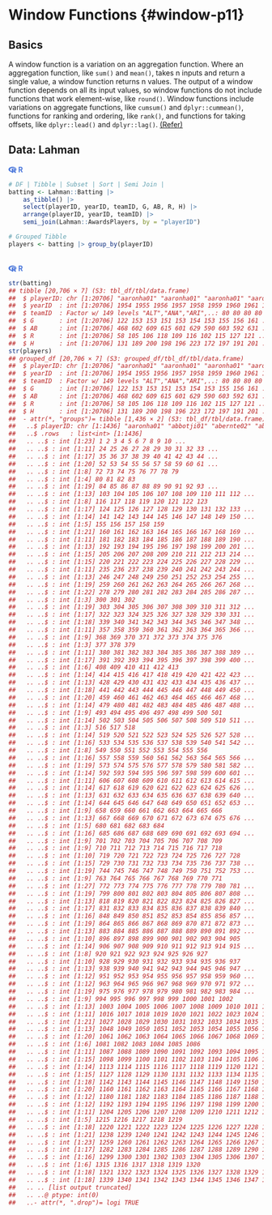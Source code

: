 # Window Functions {#window-p11}



## Basics

A window function is a variation on an aggregation function. Where an aggregation function, like `sum()` and `mean()`, takes n inputs and return a single value, a window function returns n values. The output of a window function depends on all its input values, so window functions do not include functions that work element-wise, like `round()`. Window functions include variations on aggregate functions, like `cumsum()` and `dplyr::cummean()`, functions for ranking and ordering, like `rank()`, and functions for taking offsets, like `dplyr::lead()` and `dplyr::lag()`. [(Refer)](https://cran.r-project.org/web/packages/dplyr/vignettes/window-functions.html)

## Data: Lahman

<div class=decocode><div style='background-color:inherit'><span style='font-size:100%;color:#4C78DB'><svg aria-hidden="true" role="img" viewBox="0 0 581 512" style="height:1em;width:1.13em;vertical-align:-0.125em;margin-left:auto;margin-right:auto;font-size:inherit;fill:#4C78DB;overflow:visible;position:relative;"><path d="M581 226.6C581 119.1 450.9 32 290.5 32S0 119.1 0 226.6C0 322.4 103.3 402 239.4 418.1V480h99.1v-61.5c24.3-2.7 47.6-7.4 69.4-13.9L448 480h112l-67.4-113.7c54.5-35.4 88.4-84.9 88.4-139.7zm-466.8 14.5c0-73.5 98.9-133 220.8-133s211.9 40.7 211.9 133c0 50.1-26.5 85-70.3 106.4-2.4-1.6-4.7-2.9-6.4-3.7-10.2-5.2-27.8-10.5-27.8-10.5s86.6-6.4 86.6-92.7-90.6-87.9-90.6-87.9h-199V361c-74.1-21.5-125.2-67.1-125.2-119.9zm225.1 38.3v-55.6c57.8 0 87.8-6.8 87.8 27.3 0 36.5-38.2 28.3-87.8 28.3zm-.9 72.5H365c10.8 0 18.9 11.7 24 19.2-16.1 1.9-33 2.8-50.6 2.9v-22.1z"/></svg><b> R</b></span>

```r
# DF | Tibble | Subset | Sort | Semi Join |
batting <- Lahman::Batting |> 
    as_tibble() |> 
    select(playerID, yearID, teamID, G, AB, R, H) |> 
    arrange(playerID, yearID, teamID) |> 
    semi_join(Lahman::AwardsPlayers, by = "playerID")

# Grouped Tibble
players <- batting |> group_by(playerID)
```

</div><br></div>

<div class=decocode><div style='background-color:inherit'><span style='font-size:100%;color:#4C78DB'><svg aria-hidden="true" role="img" viewBox="0 0 581 512" style="height:1em;width:1.13em;vertical-align:-0.125em;margin-left:auto;margin-right:auto;font-size:inherit;fill:#4C78DB;overflow:visible;position:relative;"><path d="M581 226.6C581 119.1 450.9 32 290.5 32S0 119.1 0 226.6C0 322.4 103.3 402 239.4 418.1V480h99.1v-61.5c24.3-2.7 47.6-7.4 69.4-13.9L448 480h112l-67.4-113.7c54.5-35.4 88.4-84.9 88.4-139.7zm-466.8 14.5c0-73.5 98.9-133 220.8-133s211.9 40.7 211.9 133c0 50.1-26.5 85-70.3 106.4-2.4-1.6-4.7-2.9-6.4-3.7-10.2-5.2-27.8-10.5-27.8-10.5s86.6-6.4 86.6-92.7-90.6-87.9-90.6-87.9h-199V361c-74.1-21.5-125.2-67.1-125.2-119.9zm225.1 38.3v-55.6c57.8 0 87.8-6.8 87.8 27.3 0 36.5-38.2 28.3-87.8 28.3zm-.9 72.5H365c10.8 0 18.9 11.7 24 19.2-16.1 1.9-33 2.8-50.6 2.9v-22.1z"/></svg><b> R</b></span>

```r
str(batting)
## tibble [20,706 × 7] (S3: tbl_df/tbl/data.frame)
##  $ playerID: chr [1:20706] "aaronha01" "aaronha01" "aaronha01" "aaronha01" ...
##  $ yearID  : int [1:20706] 1954 1955 1956 1957 1958 1959 1960 1961 1962 1963 ...
##  $ teamID  : Factor w/ 149 levels "ALT","ANA","ARI",..: 80 80 80 80 80 80 80 80 80 80 ...
##  $ G       : int [1:20706] 122 153 153 151 153 154 153 155 156 161 ...
##  $ AB      : int [1:20706] 468 602 609 615 601 629 590 603 592 631 ...
##  $ R       : int [1:20706] 58 105 106 118 109 116 102 115 127 121 ...
##  $ H       : int [1:20706] 131 189 200 198 196 223 172 197 191 201 ...
str(players)
## grouped_df [20,706 × 7] (S3: grouped_df/tbl_df/tbl/data.frame)
##  $ playerID: chr [1:20706] "aaronha01" "aaronha01" "aaronha01" "aaronha01" ...
##  $ yearID  : int [1:20706] 1954 1955 1956 1957 1958 1959 1960 1961 1962 1963 ...
##  $ teamID  : Factor w/ 149 levels "ALT","ANA","ARI",..: 80 80 80 80 80 80 80 80 80 80 ...
##  $ G       : int [1:20706] 122 153 153 151 153 154 153 155 156 161 ...
##  $ AB      : int [1:20706] 468 602 609 615 601 629 590 603 592 631 ...
##  $ R       : int [1:20706] 58 105 106 118 109 116 102 115 127 121 ...
##  $ H       : int [1:20706] 131 189 200 198 196 223 172 197 191 201 ...
##  - attr(*, "groups")= tibble [1,436 × 2] (S3: tbl_df/tbl/data.frame)
##   ..$ playerID: chr [1:1436] "aaronha01" "abbotji01" "abernte02" "abreubo01" ...
##   ..$ .rows   : list<int> [1:1436] 
##   .. ..$ : int [1:23] 1 2 3 4 5 6 7 8 9 10 ...
##   .. ..$ : int [1:11] 24 25 26 27 28 29 30 31 32 33 ...
##   .. ..$ : int [1:17] 35 36 37 38 39 40 41 42 43 44 ...
##   .. ..$ : int [1:20] 52 53 54 55 56 57 58 59 60 61 ...
##   .. ..$ : int [1:8] 72 73 74 75 76 77 78 79
##   .. ..$ : int [1:4] 80 81 82 83
##   .. ..$ : int [1:19] 84 85 86 87 88 89 90 91 92 93 ...
##   .. ..$ : int [1:13] 103 104 105 106 107 108 109 110 111 112 ...
##   .. ..$ : int [1:8] 116 117 118 119 120 121 122 123
##   .. ..$ : int [1:17] 124 125 126 127 128 129 130 131 132 133 ...
##   .. ..$ : int [1:14] 141 142 143 144 145 146 147 148 149 150 ...
##   .. ..$ : int [1:5] 155 156 157 158 159
##   .. ..$ : int [1:21] 160 161 162 163 164 165 166 167 168 169 ...
##   .. ..$ : int [1:11] 181 182 183 184 185 186 187 188 189 190 ...
##   .. ..$ : int [1:13] 192 193 194 195 196 197 198 199 200 201 ...
##   .. ..$ : int [1:15] 205 206 207 208 209 210 211 212 213 214 ...
##   .. ..$ : int [1:15] 220 221 222 223 224 225 226 227 228 229 ...
##   .. ..$ : int [1:11] 235 236 237 238 239 240 241 242 243 244 ...
##   .. ..$ : int [1:13] 246 247 248 249 250 251 252 253 254 255 ...
##   .. ..$ : int [1:19] 259 260 261 262 263 264 265 266 267 268 ...
##   .. ..$ : int [1:22] 278 279 280 281 282 283 284 285 286 287 ...
##   .. ..$ : int [1:3] 300 301 302
##   .. ..$ : int [1:19] 303 304 305 306 307 308 309 310 311 312 ...
##   .. ..$ : int [1:17] 322 323 324 325 326 327 328 329 330 331 ...
##   .. ..$ : int [1:18] 339 340 341 342 343 344 345 346 347 348 ...
##   .. ..$ : int [1:11] 357 358 359 360 361 362 363 364 365 366 ...
##   .. ..$ : int [1:9] 368 369 370 371 372 373 374 375 376
##   .. ..$ : int [1:3] 377 378 379
##   .. ..$ : int [1:11] 380 381 382 383 384 385 386 387 388 389 ...
##   .. ..$ : int [1:17] 391 392 393 394 395 396 397 398 399 400 ...
##   .. ..$ : int [1:6] 408 409 410 411 412 413
##   .. ..$ : int [1:14] 414 415 416 417 418 419 420 421 422 423 ...
##   .. ..$ : int [1:13] 428 429 430 431 432 433 434 435 436 437 ...
##   .. ..$ : int [1:18] 441 442 443 444 445 446 447 448 449 450 ...
##   .. ..$ : int [1:20] 459 460 461 462 463 464 465 466 467 468 ...
##   .. ..$ : int [1:14] 479 480 481 482 483 484 485 486 487 488 ...
##   .. ..$ : int [1:9] 493 494 495 496 497 498 499 500 501
##   .. ..$ : int [1:14] 502 503 504 505 506 507 508 509 510 511 ...
##   .. ..$ : int [1:3] 516 517 518
##   .. ..$ : int [1:14] 519 520 521 522 523 524 525 526 527 528 ...
##   .. ..$ : int [1:16] 533 534 535 536 537 538 539 540 541 542 ...
##   .. ..$ : int [1:8] 549 550 551 552 553 554 555 556
##   .. ..$ : int [1:16] 557 558 559 560 561 562 563 564 565 566 ...
##   .. ..$ : int [1:19] 573 574 575 576 577 578 579 580 581 582 ...
##   .. ..$ : int [1:14] 592 593 594 595 596 597 598 599 600 601 ...
##   .. ..$ : int [1:11] 606 607 608 609 610 611 612 613 614 615 ...
##   .. ..$ : int [1:14] 617 618 619 620 621 622 623 624 625 626 ...
##   .. ..$ : int [1:13] 631 632 633 634 635 636 637 638 639 640 ...
##   .. ..$ : int [1:14] 644 645 646 647 648 649 650 651 652 653 ...
##   .. ..$ : int [1:9] 658 659 660 661 662 663 664 665 666
##   .. ..$ : int [1:13] 667 668 669 670 671 672 673 674 675 676 ...
##   .. ..$ : int [1:5] 680 681 682 683 684
##   .. ..$ : int [1:16] 685 686 687 688 689 690 691 692 693 694 ...
##   .. ..$ : int [1:9] 701 702 703 704 705 706 707 708 709
##   .. ..$ : int [1:9] 710 711 712 713 714 715 716 717 718
##   .. ..$ : int [1:10] 719 720 721 722 723 724 725 726 727 728
##   .. ..$ : int [1:15] 729 730 731 732 733 734 735 736 737 738 ...
##   .. ..$ : int [1:19] 744 745 746 747 748 749 750 751 752 753 ...
##   .. ..$ : int [1:9] 763 764 765 766 767 768 769 770 771
##   .. ..$ : int [1:27] 772 773 774 775 776 777 778 779 780 781 ...
##   .. ..$ : int [1:19] 799 800 801 802 803 804 805 806 807 808 ...
##   .. ..$ : int [1:13] 818 819 820 821 822 823 824 825 826 827 ...
##   .. ..$ : int [1:17] 831 832 833 834 835 836 837 838 839 840 ...
##   .. ..$ : int [1:16] 848 849 850 851 852 853 854 855 856 857 ...
##   .. ..$ : int [1:19] 864 865 866 867 868 869 870 871 872 873 ...
##   .. ..$ : int [1:13] 883 884 885 886 887 888 889 890 891 892 ...
##   .. ..$ : int [1:10] 896 897 898 899 900 901 902 903 904 905
##   .. ..$ : int [1:14] 906 907 908 909 910 911 912 913 914 915 ...
##   .. ..$ : int [1:8] 920 921 922 923 924 925 926 927
##   .. ..$ : int [1:10] 928 929 930 931 932 933 934 935 936 937
##   .. ..$ : int [1:13] 938 939 940 941 942 943 944 945 946 947 ...
##   .. ..$ : int [1:12] 951 952 953 954 955 956 957 958 959 960 ...
##   .. ..$ : int [1:12] 963 964 965 966 967 968 969 970 971 972 ...
##   .. ..$ : int [1:19] 975 976 977 978 979 980 981 982 983 984 ...
##   .. ..$ : int [1:9] 994 995 996 997 998 999 1000 1001 1002
##   .. ..$ : int [1:13] 1003 1004 1005 1006 1007 1008 1009 1010 1011 1012 ...
##   .. ..$ : int [1:11] 1016 1017 1018 1019 1020 1021 1022 1023 1024 1025 ...
##   .. ..$ : int [1:21] 1027 1028 1029 1030 1031 1032 1033 1034 1035 1036 ...
##   .. ..$ : int [1:13] 1048 1049 1050 1051 1052 1053 1054 1055 1056 1057 ...
##   .. ..$ : int [1:20] 1061 1062 1063 1064 1065 1066 1067 1068 1069 1070 ...
##   .. ..$ : int [1:6] 1081 1082 1083 1084 1085 1086
##   .. ..$ : int [1:11] 1087 1088 1089 1090 1091 1092 1093 1094 1095 1096 ...
##   .. ..$ : int [1:15] 1098 1099 1100 1101 1102 1103 1104 1105 1106 1107 ...
##   .. ..$ : int [1:14] 1113 1114 1115 1116 1117 1118 1119 1120 1121 1122 ...
##   .. ..$ : int [1:15] 1127 1128 1129 1130 1131 1132 1133 1134 1135 1136 ...
##   .. ..$ : int [1:18] 1142 1143 1144 1145 1146 1147 1148 1149 1150 1151 ...
##   .. ..$ : int [1:20] 1160 1161 1162 1163 1164 1165 1166 1167 1168 1169 ...
##   .. ..$ : int [1:12] 1180 1181 1182 1183 1184 1185 1186 1187 1188 1189 ...
##   .. ..$ : int [1:12] 1192 1193 1194 1195 1196 1197 1198 1199 1200 1201 ...
##   .. ..$ : int [1:11] 1204 1205 1206 1207 1208 1209 1210 1211 1212 1213 ...
##   .. ..$ : int [1:5] 1215 1216 1217 1218 1219
##   .. ..$ : int [1:18] 1220 1221 1222 1223 1224 1225 1226 1227 1228 1229 ...
##   .. ..$ : int [1:21] 1238 1239 1240 1241 1242 1243 1244 1245 1246 1247 ...
##   .. ..$ : int [1:23] 1259 1260 1261 1262 1263 1264 1265 1266 1267 1268 ...
##   .. ..$ : int [1:17] 1282 1283 1284 1285 1286 1287 1288 1289 1290 1291 ...
##   .. ..$ : int [1:16] 1299 1300 1301 1302 1303 1304 1305 1306 1307 1308 ...
##   .. ..$ : int [1:6] 1315 1316 1317 1318 1319 1320
##   .. ..$ : int [1:18] 1321 1322 1323 1324 1325 1326 1327 1328 1329 1330 ...
##   .. ..$ : int [1:18] 1339 1340 1341 1342 1343 1344 1345 1346 1347 1348 ...
##   .. .. [list output truncated]
##   .. ..@ ptype: int(0) 
##   ..- attr(*, ".drop")= logi TRUE
```

</div><br></div>





